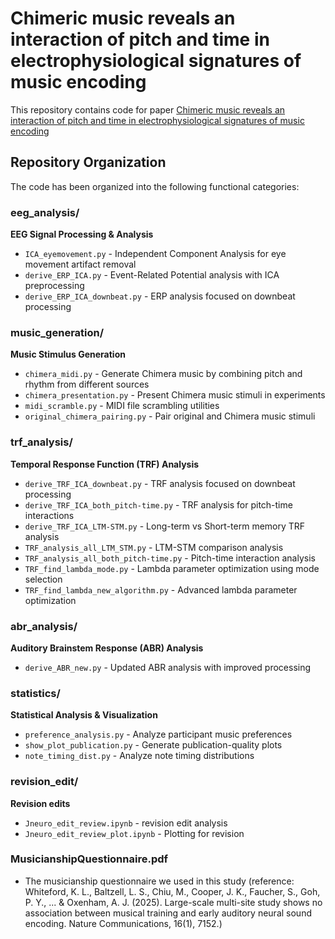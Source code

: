 # Chimeric music reveals an interaction of pitch and time in electrophysiological signatures of music encoding

This repository contains code for paper [Chimeric music reveals an interaction of pitch and time in electrophysiological signatures of music encoding](https://doi.org/10.1101/2024.11.04.621689)

## Repository Organization

The code has been organized into the following functional categories:

### eeg_analysis/
**EEG Signal Processing & Analysis**
- `ICA_eyemovement.py` - Independent Component Analysis for eye movement artifact removal
- `derive_ERP_ICA.py` - Event-Related Potential analysis with ICA preprocessing
- `derive_ERP_ICA_downbeat.py` - ERP analysis focused on downbeat processing

### music_generation/
**Music Stimulus Generation**
- `chimera_midi.py` - Generate Chimera music by combining pitch and rhythm from different sources
- `chimera_presentation.py` - Present Chimera music stimuli in experiments
- `midi_scramble.py` - MIDI file scrambling utilities
- `original_chimera_pairing.py` - Pair original and Chimera music stimuli

### trf_analysis/
**Temporal Response Function (TRF) Analysis**
- `derive_TRF_ICA_downbeat.py` - TRF analysis focused on downbeat processing
- `derive_TRF_ICA_both_pitch-time.py` - TRF analysis for pitch-time interactions
- `derive_TRF_ICA_LTM-STM.py` - Long-term vs Short-term memory TRF analysis
- `TRF_analysis_all_LTM_STM.py` - LTM-STM comparison analysis
- `TRF_analysis_all_both_pitch-time.py` - Pitch-time interaction analysis
- `TRF_find_lambda_mode.py` - Lambda parameter optimization using mode selection
- `TRF_find_lambda_new_algorithm.py` - Advanced lambda parameter optimization

### abr_analysis/
**Auditory Brainstem Response (ABR) Analysis**
- `derive_ABR_new.py` - Updated ABR analysis with improved processing

### statistics/
**Statistical Analysis & Visualization**
- `preference_analysis.py` - Analyze participant music preferences
- `show_plot_publication.py` - Generate publication-quality plots
- `note_timing_dist.py` - Analyze note timing distributions

### revision_edit/
**Revision edits**
- `Jneuro_edit_review.ipynb` - revision edit analysis
- `Jneuro_edit_review_plot.ipynb` - Plotting for revision

### MusicianshipQuestionnaire.pdf
- The musicianship questionnaire we used in this study (reference: Whiteford, K. L., Baltzell, L. S., Chiu, M., Cooper, J. K., Faucher, S., Goh, P. Y., ... & Oxenham, A. J. (2025). Large-scale multi-site study shows no association between musical training and early auditory neural sound encoding. Nature Communications, 16(1), 7152.)
